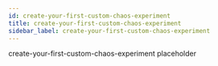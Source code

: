 ```yaml
---
id: create-your-first-custom-chaos-experiment
title: create-your-first-custom-chaos-experiment
sidebar_label: create-your-first-custom-chaos-experiment
---
```


create-your-first-custom-chaos-experiment placeholder